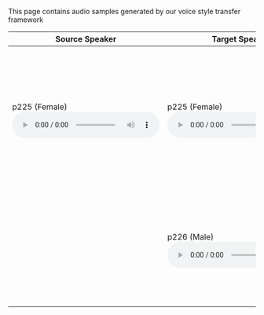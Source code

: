 This page contains audio samples generated by our voice style transfer framework

| Source Speaker | Target Speaker | Results |
|---|---|---|
| p225 (Female) <br> <audio controls> <source src='https://github.com/Woutah/API/blob/7b0dbf2f0e833eb04e8fa0edc273a2b5c0151e32/samples/p225_001.wav'></audio> | p225 (Female) <br> <audio controls> <source src='https://github.com/Woutah/API/blob/7b0dbf2f0e833eb04e8fa0edc273a2b5c0151e32/samples/p225_001.wav'></audio> | AutoVC + Griffin <br> <audio controls> <source src='https://github.com/Woutah/API/blob/7b0dbf2f0e833eb04e8fa0edc273a2b5c0151e32/samples/p225_001xp225_old_melgan..wav'></audio> <br> AutoVC + WaveNet <br>  <audio controls> <source src='https://github.com/Woutah/API/blob/7b0dbf2f0e833eb04e8fa0edc273a2b5c0151e32/samples/p225_001xp225_old_wavenet.wav'></audio> <br> AutoVC + MelGAN <br>  <audio controls> <source src='https://github.com/Woutah/API/blob/7b0dbf2f0e833eb04e8fa0edc273a2b5c0151e32/samples/p225_001xp225_old_melgan.wav'></audio> <br> New AutoVC + MelGAN <br> <audio controls> <source src='https://github.com/Woutah/API/blob/7b0dbf2f0e833eb04e8fa0edc273a2b5c0151e32/samples/p225_001xp225_new_melgan.wav'></audio> |
| | p226 (Male) <br> <audio controls> <source src='https://github.com/Woutah/API/blob/7b0dbf2f0e833eb04e8fa0edc273a2b5c0151e32/samples/p226_003.wav'></audio> | AutoVC + Griffin <audio controls> <source src='https://github.com/Woutah/API/blob/7b0dbf2f0e833eb04e8fa0edc273a2b5c0151e32/samples/p225_001xp226_old_griffin.wav'></audio> <br> AutoVC + WaveNet <br> <audio controls> <source src='https://github.com/Woutah/API/blob/7b0dbf2f0e833eb04e8fa0edc273a2b5c0151e32/samples/p225_001xp226_old_wavenet.wav'></audio> <br> New AutoVC + MelGAN <br> <audio controls> <source src='https://github.com/Woutah/API/blob/7b0dbf2f0e833eb04e8fa0edc273a2b5c0151e32/samples/p225_001xp226_new_melgan.wav'></audio> |

